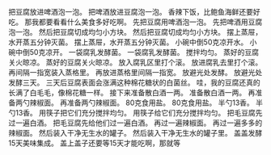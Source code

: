 把豆腐放进啤酒泡一泡。 把啤酒放进豆腐泡一泡。 香辣下饭，比鲍鱼海鲜还要好吃。 那我都要看看什么美食多好吃啊。 先把豆腐用啤酒泡一泡。 先把啤酒用豆腐泡一泡。 然后把豆腐切成均匀小方块。 然后把豆腐切成均匀小方块。 摆上蒸屉，水开蒸五分钟灭菌。 摆上蒸屉，水开蒸五分钟灭菌。 小碗中倒50克凉开水。 小碗中倒50克凉开。 一袋腐乳发酵菌。 一袋腐乳发酵菌。 搅拌均匀。 蒸好的豆腐关火晾凉。 蒸好的豆腐关火晾凉。 放入腐乳区里打个滚。 放进腐乳去里打个滚。 再间隔一指宽装入蒸格里。 再放进蒸格里间隔一指宽。 放避光处发酵。 放避光处发酵三天。 三天后豆腐表面会涨满这种棉花糖状的白菌丝。 哇，我的豆腐还真的长满了白毛毛，像棉花糖一样。 接下来准备散白酒一两。 准备散白酒一两。 再准备两勺辣椒面。 再准备两勺辣椒面。 80克食用盐。 80克食用盐。 半勺13香。 半勺13香。 用筷子把它们充分搅拌均匀。 用筷子给它们充分搅拌均匀。 把毛豆腐先过一遍白酒。 把毛豆腐先给他们过一遍白酒。 再过一遍辣椒面。 再过一遍多多的辣椒面。 然后装入干净无生水的罐子。 然后装入干净无生水的罐子里。 盖盖发酵15天美味集成。 盖上盖子还要等15天才能吃啊，那就等